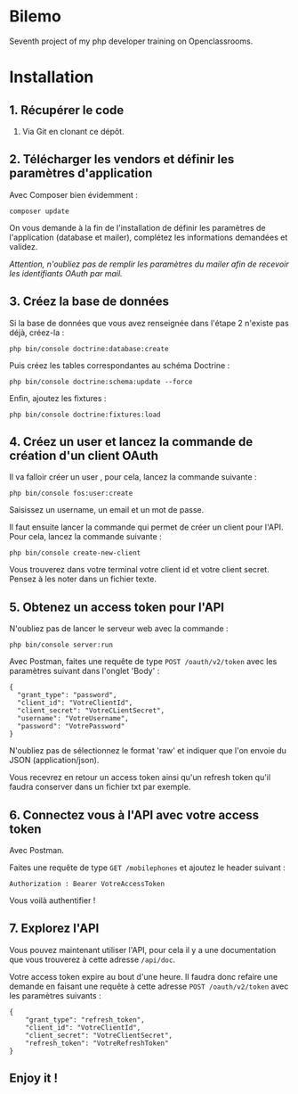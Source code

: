 Bilemo
==========

Seventh project of my php developer training on Openclassrooms.

# Installation
## 1. Récupérer le code

1. Via Git en clonant ce dépôt.

## 2. Télécharger les vendors et définir les paramètres d'application
Avec Composer bien évidemment :

    composer update

On vous demande à la fin de l'installation de définir les paramètres de l'application (database et mailer), complétez les informations demandées et validez.

*Attention, n'oubliez pas de remplir les paramètres du mailer afin de recevoir les identifiants OAuth par mail.*
## 3. Créez la base de données
Si la base de données que vous avez renseignée dans l'étape 2 n'existe pas déjà, créez-la :

    php bin/console doctrine:database:create

Puis créez les tables correspondantes au schéma Doctrine :

    php bin/console doctrine:schema:update --force

Enfin, ajoutez les fixtures :

    php bin/console doctrine:fixtures:load

## 4. Créez un user et lancez la commande de création d'un client OAuth
Il va falloir créer un user , pour cela, lancez la commande suivante :

    php bin/console fos:user:create

Saisissez un username, un email et un mot de passe.

Il faut ensuite lancer la commande qui permet de créer un client pour l'API. Pour cela, lancez la commande suivante :

    php bin/console create-new-client

Vous trouverez dans votre terminal votre client id et votre client secret. Pensez à les noter dans un fichier texte.

## 5. Obtenez un access token pour l'API
N'oubliez pas de lancer le serveur web avec la commande :

    php bin/console server:run

Avec Postman, faites une requête de type `POST /oauth/v2/token` avec les paramètres suivant dans l'onglet 'Body' :

    {
      "grant_type": "password",
      "client_id": "VotreClientId",
      "client_secret": "VotreCLientSecret",
      "username": "VotreUsername",
      "password": "VotrePassword"
    }

N'oubliez pas de sélectionnez le format 'raw' et indiquer que l'on envoie du JSON (application/json).

Vous recevrez en retour un access token ainsi qu'un refresh token qu'il faudra conserver dans un fichier txt par exemple.

## 6. Connectez vous à l'API avec votre access token
Avec Postman.

Faites une requête de type `GET /mobilephones` et ajoutez le header suivant :

    Authorization : Bearer VotreAccessToken

Vous voilà authentifier !

## 7. Explorez l'API
Vous pouvez maintenant utiliser l'API, pour cela il y a une documentation que vous trouverez à cette adresse `/api/doc`.

Votre access token expire au bout d'une heure. Il faudra donc refaire une demande en faisant une requête à cette adresse `POST /oauth/v2/token` avec les paramètres suivants :

    {
        "grant_type": "refresh_token",
        "client_id": "VotreClientId",
        "client_secret": "VotreClientSecret",
        "refresh_token": "VotreRefreshToken"
    }

## Enjoy it !
